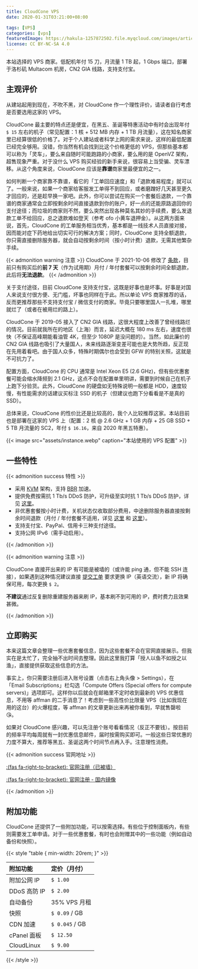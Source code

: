 ```yaml
---
title: CloudCone VPS
date: 2020-01-31T03:21:00+08:00

tags: [VPS]
categories: [vps]
featuredImage: https://hakula-1257872502.file.myqcloud.com/images/article-covers/cloudcone.webp
license: CC BY-NC-SA 4.0
---
```


本站选择的 VPS 商家。低配机年付 15 刀，月流量 1 TB 起，1 Gbps 端口，部署于洛杉矶 Multacom 机房，CN2 GIA 线路，支持支付宝。

<!--more-->

## 主观评价

从建站起用到现在，不吹不黑，对 CloudCone 作一个理性评价，请读者自行考虑是否要选用这家的 VPS。

CloudCone 最主要的特点还是便宜，在黑五、圣诞等特惠活动中有时会出现年付 `$ 15` 左右的机子（常见配置：1 核 + 512 MB 内存 + 1 TB 月流量），这在知名商家里已经算很低的价格了。对于个人建站或者科学上网的需求来说，这样的最低配置已经完全够用。没错，你当然有机会找到比这个价格更低的 VPS，但那些基本都可以称为「灵车」，要么来自随时可能跑路的小商家，要么用的是 OpenVZ 架构，超售现象严重。对于没什么 VPS 购买经验的新手来说，很容易上当受骗、灵车漂移。从这个角度来说，CloudCone 应该是**靠谱**商家里最便宜的之一。

如何判断一个商家靠不靠谱，看它的「工单回应速度」和「退款难易程度」就可以了。一般来说，如果一个商家给客服发工单得不到回应，或者磨蹭好几天甚至更久才回应的，还是趁早换一家吧。此外，你可以尝试在购买一个套餐后退款，一个靠谱的商家通常会立即按剩余时间直接退款到你的账户，好一点的还能原路退回你的支付途径；而垃圾的商家则不然，要么突然出现各种莫名其妙的手续费，要么发退款工单不给回应，总之退款难如登天（参考 ofo 小黄车退押金）。从这两方面来说，首先，CloudCone 的工单服务相当优秀，基本都是一线技术人员直接对接，因而能对症下药地给出切实可行的解决方案；同时，CloudCone 支持全额退款，你只需直接删除服务器，就会自动按剩余时间（按小时计费）退款，无需其他繁杂手续。

{{< admonition warning 注意 >}}
CloudCone 于 2021-10-06 修改了 [条款](https://help.cloudcone.com/en-us/article/how-billing-works-for-promotional-plans-19bj5lr)，目前只有购买后的**前 7 天**（作为试用期）月付 / 年付套餐可以按剩余时间全额退款，此后将**无法退款**。
{{< /admonition >}}

关于支付途径，目前 CloudCone 支持支付宝，这既是好事也是坏事。好事是对国人来说支付很方便、无门槛，坏事也同样在于此。所以单论 VPS 商家推荐的话，反而更推荐那些不支持支付宝 / 微信支付的商家。毕竟只要哪里国人一扎堆，哪里就烂了（或者在被用烂的路上）。

CloudCone 于 2019-05 接入了 CN2 GIA 线路，这很大程度上改善了曾经线路烂的情况。目前就我所在的地区（上海）而言，延迟大概在 180 ms 左右，速度也很快（不保证高峰期能看油管 4K，但至少 1080P 是没问题的）。当然，如此廉价的 CN2 GIA 线路也吸引了大量国人，未来线路逐渐变差可能也是大势所趋，反正现在先用着看吧。由于国人众多，特殊时期偶尔也会受到 GFW 的特别关照，这就是不可抗力了。

配置方面，CloudCone 的 CPU 通常是 Intel Xeon E5 (2.6 GHz)，但有些优惠套餐可能会缩水降频到 2.1 GHz，这点不会在配置单里明讲，需要到时候自己在机子上跑下分验货。此外，CloudCone 的硬盘如无特殊说明一般都是 HDD，速度较慢，有性能需求的话建议买标注 SSD 的机子（但建议也跑下分看看是不是真的 SSD）。

总体来说，CloudCone 的性价比还是比较高的，我个人比较推荐这家。本站目前也是部署在这家的 VPS 上（配置：2 核 @ 2.6 GHz + 1 GB 内存 + 25 GB SSD + 5 TB 月流量的 SC2，年付 `$ 16.16`，来自 2020 年黑五特惠）。

{{< image src="assets/instance.webp" caption="本站使用的 VPS 配置" >}}

## 一些特性

{{< admonition success 特性 >}}

- 采用 [KVM][kvm] 架构，支持 [BBR][bbr] 加速。
- 提供免费按需抗 1 Tb/s DDoS 防护，可升级至实时抗 1 Tb/s DDoS 防护，详见 [这里][ddos]。
- 非优惠套餐按小时计费，关机状态仅收取部分费用，中途删除服务器直接按剩余时间退款（月付 / 年付套餐不适用，详见 [这里][sc2-billing] 和 [这里][vps-billing]）。
- 支持支付宝、PayPal、信用卡三种支付途径。
- 支持公网 IPv6（需手动启用）。

[kvm]: https://en.wikipedia.org/wiki/Kernel-based_Virtual_Machine
[bbr]: https://github.com/google/bbr
[ddos]: https://cloudcone.com/ddos-protection
[sc2-billing]: https://help.cloudcone.com/en-us/article/how-am-i-billed-for-scalable-cloud-servers-x8afmx
[vps-billing]: https://help.cloudcone.com/en-us/article/how-billing-works-for-virtual-private-servers-19bj5lr

{{< /admonition >}}

{{< admonition warning 注意 >}}

CloudCone 直接开出来的 IP 有可能是被墙的（或许能 ping 通，但不能 SSH 连接），如果遇到这种情况建议直接 [提交工单][support] 要求更换 IP（英语交流），新 IP 将确保可用，每次更换 `$ 2`。

**不建议**通过反复删除重建服务器来刷 IP，基本刷不到可用的 IP，费时费力且效果甚微。

[support]: https://app.cloudcone.com/support/list

{{< /admonition >}}

## 立即购买

本来这篇文章会整理一些优惠套餐信息，因为这些套餐不会在官网直接展示。但我实在是太忙了，完全抽不出时间去整理。因此这里我打算「授人以鱼不如授之以渔」，直接提供获取这些信息的方法。

事实上，你只需要注册后进入账号设置（点击右上角头像 > Settings），在「Email Subscriptions」栏勾选「Compute Offers (Special offers for compute servers)」选项即可。这样你以后就会在邮箱里不定时收到最新的 VPS 优惠信息，不用等 affman 的二手消息了！考虑到一些高性价比限量 VPS（比如我现在用的这台）的火爆程度，等 affman 的文章更新出来再被你看到，早就售罄啦 :kissing_heart:。

如果对 CloudCone 感兴趣，可以先注册个账号看看情况（反正不要钱）。按目前的频率平均每周就有一封优惠信息邮件，届时按需购买即可。一般这些日常优惠的力度不算大，推荐等黑五、圣诞这两个时间节点再入手。注意理性消费。

{{< admonition success 官网地址 >}}

[:(fas fa-right-to-bracket):  官网注册（已被墙）](/links/cloudcone)

[:(fas fa-right-to-bracket):  官网注册 - 国内镜像](/links/cloudcone-cn)

{{< /admonition >}}

## 附加功能

CloudCone 还提供了一些附加功能，可以按需选择。有些位于控制面板内，有些则需要发工单申请。对于一些优惠套餐，有时也会附赠其中的一些功能（例如自动备份和快照）。

{{< style "table { min-width: 20rem; }" >}}

| 附加功能     | 定价（月付）   |
| :----------- | :------------- |
| 附加公网 IP  | `$ 1.00`       |
| DDoS 高防 IP | `$ 2.00`       |
| 自动备份     | 35% VPS 月租   |
| 快照         | `$ 0.09` / GB  |
| CDN 加速     | `$ 0.045` / GB |
| cPanel 面板  | `$ 12.50`      |
| CloudLinux   | `$ 9.00`       |

{{< /style >}}
